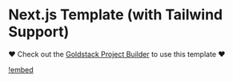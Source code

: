 # Next.js Template (with Tailwind Support)

❤️ Check out the [Goldstack Project Builder](https://goldstack.party) to use this template ❤️

[!embed](../../../docs/docs/templates/app-nextjs-tailwind/index.md)
